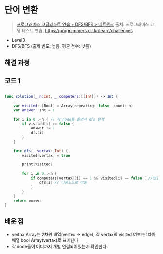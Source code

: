 # 단어 변환

> [프로그래머스 코딩테스트 연습 > DFS/BFS > 네트워크](https://programmers.co.kr/learn/courses/30/lessons/43162)
> 출처: 프로그래머스 코딩 테스트 연습, https://programmers.co.kr/learn/challenges

- Level3
- DFS/BFS (출제 빈도: 높음, 평균 점수: 낮음)

## 해결 과정

## 코드 1

```swift

func solution(_ n:Int, _ computers:[[Int]]) -> Int {
    
    var visited: [Bool] = Array(repeating: false, count: n)
    var answer: Int = 0
 
    for i in 0..<n { // 각 node를 돌면서 dfs 탐색
        if visited[i] == false {
            answer += 1
            dfs(i)
        }
    }
    
    func dfs(_ vertax: Int) {
        visited[vertax] = true
        
        print(visited)
        
        for i in 0..<n {
            if computers[vertax][i] == 1 && visited[i] == false { //연결되어있다면
                dfs(i) // 다음노드로 이동
            }
        }
    }
    return answer
}
```

## 배운 점

- vertax Array는 2차원 배열(vertex -> edge), 각 vertax의 visited 여부는 1차원 배열 bool Array(vertax)로 표기한다
- 각 node들이 어디까지 개별 연결되어있는지 확인한다.
